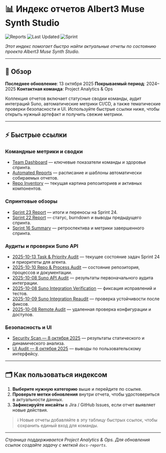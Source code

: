 # 📊 Индекс отчетов Albert3 Muse Synth Studio

![Reports](https://img.shields.io/badge/Reports-Hub-blue)
![Last Updated](https://img.shields.io/badge/Last%20Updated-October%2013%2C%202025-green)
![Sprint](https://img.shields.io/badge/Sprint-24-purple)

*Этот индекс помогает быстро найти актуальные отчеты по состоянию проекта Albert3 Muse Synth Studio.*

---

## 🧭 Обзор

**Последнее обновление**: 13 октября 2025
**Покрываемый период**: 2024–2025
**Контактная команда**: Project Analytics & Ops

Коллекция отчетов включает статусные сводки команды, аудит интеграций Suno, автоматические метрики CI/CD, а также тематические проверки безопасности и UI. Используйте быстрые ссылки ниже, чтобы открыть нужный артефакт и получить свежие метрики.

---

## ⚡ Быстрые ссылки

### Командные метрики и сводки
- [Team Dashboard](team-dashboard.md) — ключевые показатели команды и здоровье спринта.
- [Automated Reports](automated-reports.md) — расписание и шаблоны автоматически собираемых отчетов.
- [Repo Inventory](repo-inventory.md) — текущая картина репозиториев и активных компонентов.

### Спринтовые обзоры
- [Sprint 23 Report](sprint-23-report.md) — итоги и переносы на Sprint 24.
- [Sprint 22 Report](sprint-22-report.md) — статус, burndown и выводы предыдущего спринта.
- [Sprint 16 Summary](sprint-16-summary.md) — ретроспектива и метрики завершенного спринта.

### Аудиты и проверки Suno API
- [2025-10-13 Task & Priority Audit](2025-10-13-ai-audit.md) — текущее состояние задач Sprint 24 и приоритеты для агента.
- [2025-10-10 Repo & Process Audit](2025-10-10-repo-audit.md) — состояние репозитория, процессов и документации.
- [2025-10-08 Suno API Audit](2025-10-08-suno-audit.md) — результаты первоначального аудита интеграции.
- [2025-10-08 Suno Integration Verification](2025-10-08-suno-integration-verification.md) — фиксация исправлений и тестов.
- [2025-10-09 Suno Integration Reaudit](2025-10-09-suno-integration-reaudit.md) — проверка устойчивости после фиксов.
- [2025-10-08 Remote Audit](2025-10-08-remote-audit.md) — удаленная проверка конфигурации и доступов.

### Безопасность и UI
- [Security Scan — 8 октября 2025](security-scan-2025-10-08.md) — результаты статического и динамического анализа.
- [UI Audit — 8 октября 2025](ui-audit-2025-10-08.md) — выводы по пользовательскому интерфейсу.

---

## 🗂️ Как пользоваться индексом

1. **Выберите нужную категорию** выше и перейдите по ссылке.
2. **Проверьте метки обновления** внутри отчета, чтобы удостовериться в актуальности данных.
3. **Зафиксируйте инсайты** в Jira / GitHub Issues, если отчет выявляет новые действия.

> ℹ️ Новые отчеты добавляйте в эту таблицу быстрых ссылок, чтобы сохранить единый вход для команды.

---

*Страница поддерживается Project Analytics & Ops. Для обновления ссылок создайте задачу с меткой `docs-reports`.*
